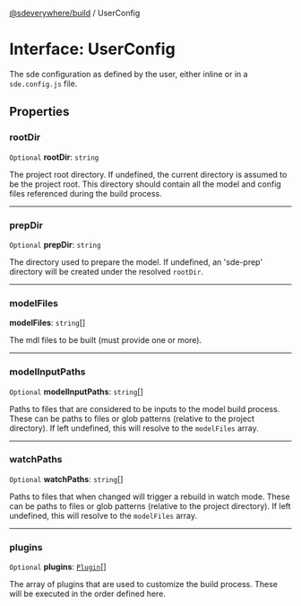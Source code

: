 [@sdeverywhere/build](../index.md) / UserConfig

# Interface: UserConfig

The sde configuration as defined by the user, either inline or in a `sde.config.js` file.

## Properties

### rootDir

 `Optional` **rootDir**: `string`

The project root directory.  If undefined, the current directory is
assumed to be the project root.  This directory should contain all the
model and config files referenced during the build process.

___

### prepDir

 `Optional` **prepDir**: `string`

The directory used to prepare the model.  If undefined, an 'sde-prep'
directory will be created under the resolved `rootDir`.

___

### modelFiles

 **modelFiles**: `string`[]

The mdl files to be built (must provide one or more).

___

### modelInputPaths

 `Optional` **modelInputPaths**: `string`[]

Paths to files that are considered to be inputs to the model build process.
These can be paths to files or glob patterns (relative to the project directory).
If left undefined, this will resolve to the `modelFiles` array.

___

### watchPaths

 `Optional` **watchPaths**: `string`[]

Paths to files that when changed will trigger a rebuild in watch mode.  These
can be paths to files or glob patterns (relative to the project directory).
If left undefined, this will resolve to the `modelFiles` array.

___

### plugins

 `Optional` **plugins**: [`Plugin`](Plugin.md)[]

The array of plugins that are used to customize the build process.  These will be
executed in the order defined here.
